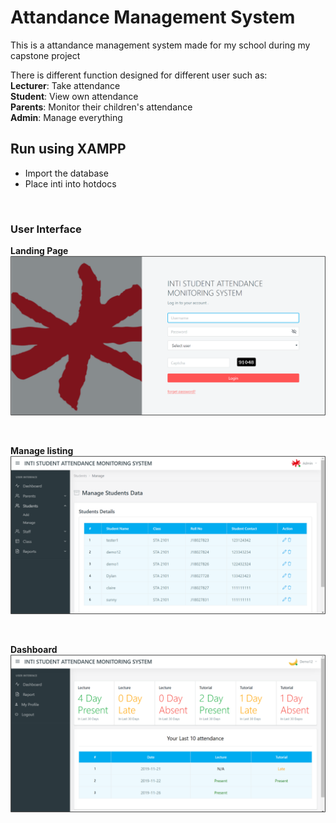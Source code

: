 # Attandance Management System

This is a attandance management system made for my school during my capstone project

There is different function designed for different user such as: <br />
**Lecturer**: Take attendance <br />
**Student**: View own attendance <br />
**Parents**: Monitor their children's attendance <br />
**Admin**: Manage everything <br />

## Run using XAMPP
* Import the database
* Place inti into hotdocs

<br />

### User Interface
**Landing Page**
![alt text](https://github.com/chilamlol/attandance-management-system/blob/main/images/landing.png)

<br />

**Manage listing**
![alt text](https://github.com/chilamlol/attandance-management-system/blob/main/images/manageStudent.png)

<br />

**Dashboard**
![alt text](https://github.com/chilamlol/attandance-management-system/blob/main/images/dashboard.png)

